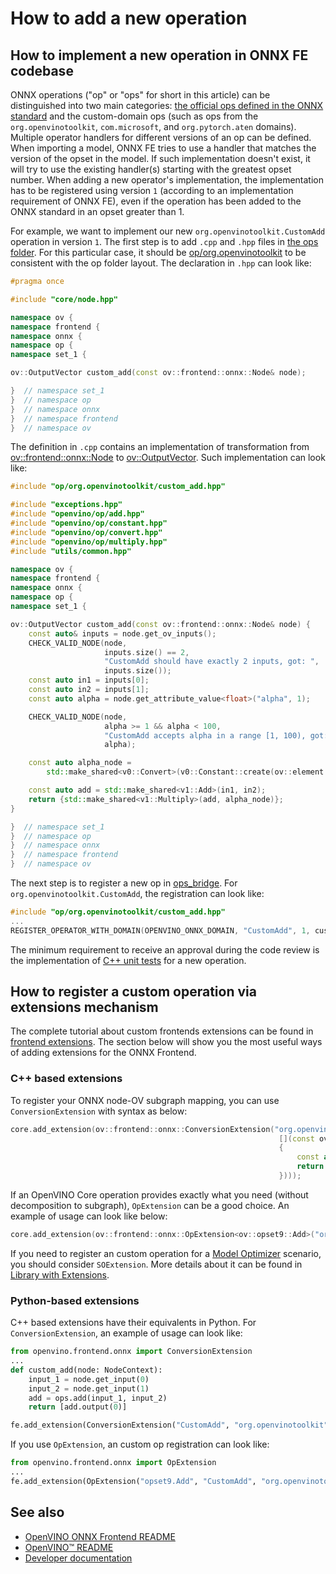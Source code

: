 # How to add a new operation

## How to implement a new operation in ONNX FE codebase
ONNX operations ("op" or "ops" for short in this article) can be distinguished into two main categories: [the official ops defined in the ONNX standard](https://github.com/onnx/onnx/blob/main/docs/Operators.md) and the custom-domain ops (such as ops from the `org.openvinotoolkit`, `com.microsoft`, and `org.pytorch.aten` domains). Multiple operator handlers for different versions of an op can be defined. When importing a model, ONNX FE tries to use a handler that matches the version of the opset in the model. If such implementation doesn't exist, it will try to use the existing handler(s) starting with the greatest opset number. When adding a new operator's implementation, the implementation has to be registered using version `1` (according to an implementation requirement of ONNX FE), even if the operation has been added to the ONNX standard in an opset greater than 1.

For example, we want to implement our new `org.openvinotoolkit.CustomAdd` operation in version `1`.
The first step is to add `.cpp` and `.hpp` files in [the ops folder](../../../../src/frontends/onnx/frontend/src/op). For this particular case, it should be [op/org.openvinotoolkit](../../../../src/frontends/onnx/frontend/src/op/org.openvinotoolkit) to be consistent with the op folder layout.
The declaration in `.hpp` can look like:
```cpp
#pragma once

#include "core/node.hpp"

namespace ov {
namespace frontend {
namespace onnx {
namespace op {
namespace set_1 {

ov::OutputVector custom_add(const ov::frontend::onnx::Node& node);

}  // namespace set_1
}  // namespace op
}  // namespace onnx
}  // namespace frontend
}  // namespace ov
```
The definition in `.cpp` contains an implementation of transformation from [ov::frontend::onnx::Node](../../../../src/frontends/onnx/frontend/include/onnx_import/core/node.hpp) to [ov::OutputVector](../../../../src/core/include/openvino/core/node_vector.hpp). Such implementation can look like:
```cpp
#include "op/org.openvinotoolkit/custom_add.hpp"

#include "exceptions.hpp"
#include "openvino/op/add.hpp"
#include "openvino/op/constant.hpp"
#include "openvino/op/convert.hpp"
#include "openvino/op/multiply.hpp"
#include "utils/common.hpp"

namespace ov {
namespace frontend {
namespace onnx {
namespace op {
namespace set_1 {

ov::OutputVector custom_add(const ov::frontend::onnx::Node& node) {
    const auto& inputs = node.get_ov_inputs();
    CHECK_VALID_NODE(node,
                     inputs.size() == 2,
                     "CustomAdd should have exactly 2 inputs, got: ",
                     inputs.size());
    const auto in1 = inputs[0];
    const auto in2 = inputs[1];
    const auto alpha = node.get_attribute_value<float>("alpha", 1);

    CHECK_VALID_NODE(node,
                     alpha >= 1 && alpha < 100,
                     "CustomAdd accepts alpha in a range [1, 100), got: ",
                     alpha);

    const auto alpha_node =
        std::make_shared<v0::Convert>(v0::Constant::create(ov::element::f32, {}, {alpha}), in1.get_element_type());

    const auto add = std::make_shared<v1::Add>(in1, in2);
    return {std::make_shared<v1::Multiply>(add, alpha_node)};
}

}  // namespace set_1
}  // namespace op
}  // namespace onnx
}  // namespace frontend
}  // namespace ov
```
The next step is to register a new op in [ops_bridge](../../../../src/frontends/onnx/frontend/src/ops_bridge.cpp). For `org.openvinotoolkit.CustomAdd`, the registration can look like:
```cpp
#include "op/org.openvinotoolkit/custom_add.hpp"
...
REGISTER_OPERATOR_WITH_DOMAIN(OPENVINO_ONNX_DOMAIN, "CustomAdd", 1, custom_add);
```
The minimum requirement to receive an approval during the code review is the implementation of [C++ unit tests](tests.md#C++-tests) for a new operation.


## How to register a custom operation via extensions mechanism
The complete tutorial about custom frontends extensions can be found in [frontend extensions](../../../../docs/Extensibility_UG/frontend_extensions.md). The section below will show you the most useful ways of adding extensions for the ONNX Frontend.
### C++ based extensions
To register your ONNX node-OV subgraph mapping, you can use `ConversionExtension` with syntax as below:
```cpp
core.add_extension(ov::frontend::onnx::ConversionExtension("org.openvinotoolkit", "CustomAdd", ov::frontend::CreatorFunction(
                                                            [](const ov::frontend::NodeContext& context)
                                                            {
                                                                const auto add = std::make_shared<ov::opset9::Add>(context.get_input(0), context.get_input(1));
                                                                return add->outputs();
                                                            })));
```
If an OpenVINO Core operation provides exactly what you need (without decomposition to subgraph), `OpExtension` can be a good choice. An example of usage can look like below:
```cpp
core.add_extension(ov::frontend::onnx::OpExtension<ov::opset9::Add>("org.openvinotoolkit", "CustomAdd"));
```
If you need to register an custom operation for a [Model Optimizer](../../../../tools/mo) scenario, you should consider `SOExtension`. More details about it can be found in [Library with Extensions](../../../../docs/Extensibility_UG/Intro.md#create-a-library-with-extensions).
### Python-based extensions
C++ based extensions have their equivalents in Python. For `ConversionExtension`, an example of usage can look like:
```python
from openvino.frontend.onnx import ConversionExtension
...
def custom_add(node: NodeContext):
    input_1 = node.get_input(0)
    input_2 = node.get_input(1)
    add = ops.add(input_1, input_2)
    return [add.output(0)]

fe.add_extension(ConversionExtension("CustomAdd", "org.openvinotoolkit", custom_add))
```
If you use `OpExtension`, an custom op registration can look like:
```python
from openvino.frontend.onnx import OpExtension
...
fe.add_extension(OpExtension("opset9.Add", "CustomAdd", "org.openvinotoolkit", {}, {"auto_broadcast": "numpy"}))
```

## See also
 * [OpenVINO ONNX Frontend README](../README.md)
 * [OpenVINO™ README](../../../../README.md)
 * [Developer documentation](../../../../docs/dev/index.md)
